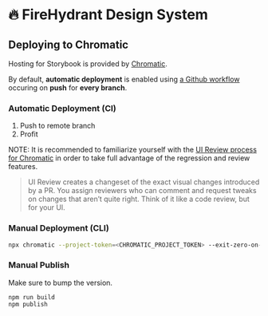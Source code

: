 # 🔥 FireHydrant Design System

## Deploying to Chromatic

Hosting for Storybook is provided by [Chromatic](https://www.chromatic.com/apps).

By default, **automatic deployment** is enabled using [a Github workflow](.github/workflows/chromatic.yml) occuring on **push** for **every branch**.

### Automatic Deployment (CI)

1. Push to remote branch
2. Profit

NOTE: It is recommended to familiarize yourself with the [UI Review process for Chromatic](https://www.chromatic.com/docs/review) in order to take full advantage of the regression and review features.

> UI Review creates a changeset of the exact visual changes introduced by a PR. You assign reviewers who can comment and request tweaks on changes that aren’t quite right. Think of it like a code review, but for your UI.

### Manual Deployment (CLI)

```bash
npx chromatic --project-token=<CHROMATIC_PROJECT_TOKEN> --exit-zero-on-changes
```

### Manual Publish

Make sure to bump the version.

```
npm run build
npm publish
```
